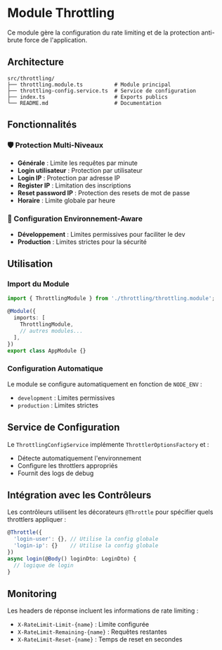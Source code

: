 # Module Throttling

Ce module gère la configuration du rate limiting et de la protection anti-brute force de l'application.

## Architecture

```
src/throttling/
├── throttling.module.ts          # Module principal
├── throttling-config.service.ts  # Service de configuration
├── index.ts                      # Exports publics
└── README.md                     # Documentation
```

## Fonctionnalités

### 🛡️ Protection Multi-Niveaux
- **Générale** : Limite les requêtes par minute
- **Login utilisateur** : Protection par utilisateur
- **Login IP** : Protection par adresse IP
- **Register IP** : Limitation des inscriptions
- **Reset password IP** : Protection des resets de mot de passe
- **Horaire** : Limite globale par heure

### 🔧 Configuration Environnement-Aware
- **Développement** : Limites permissives pour faciliter le dev
- **Production** : Limites strictes pour la sécurité

## Utilisation

### Import du Module
```typescript
import { ThrottlingModule } from './throttling/throttling.module';

@Module({
  imports: [
    ThrottlingModule,
    // autres modules...
  ],
})
export class AppModule {}
```

### Configuration Automatique
Le module se configure automatiquement en fonction de `NODE_ENV` :
- `development` : Limites permissives
- `production` : Limites strictes

## Service de Configuration

Le `ThrottlingConfigService` implémente `ThrottlerOptionsFactory` et :
- Détecte automatiquement l'environnement
- Configure les throttlers appropriés
- Fournit des logs de debug

## Intégration avec les Contrôleurs

Les contrôleurs utilisent les décorateurs `@Throttle` pour spécifier quels throttlers appliquer :

```typescript
@Throttle({ 
  'login-user': {}, // Utilise la config globale
  'login-ip': {}    // Utilise la config globale
})
async login(@Body() loginDto: LoginDto) {
  // logique de login
}
```

## Monitoring

Les headers de réponse incluent les informations de rate limiting :
- `X-RateLimit-Limit-{name}` : Limite configurée
- `X-RateLimit-Remaining-{name}` : Requêtes restantes
- `X-RateLimit-Reset-{name}` : Temps de reset en secondes
